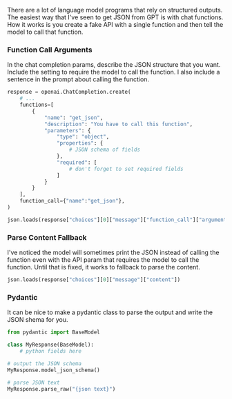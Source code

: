There are a lot of language model programs that rely on structured outputs. The easiest way that I've seen to get JSON from GPT is with chat functions. How it works is you create a fake API with a single function and then tell the model to call that function.

### Function Call Arguments

In the chat completion params, describe the JSON structure that you want. Include the setting to require the model to call the function. I also include a sentence in the prompt about calling the function.

```python
response = openai.ChatCompletion.create(
    # ...
    functions=[
        {
            "name": "get_json",
            "description": "You have to call this function",
            "parameters": {
                "type": "object",
                "properties": {
                    # JSON schema of fields
                },
                "required": [
                    # don't forget to set required fields
                ]
            }
        }
    ],
    function_call={"name":"get_json"},
)

json.loads(response["choices"][0]["message"]["function_call"]["arguments"])
```

### Parse Content Fallback

I've noticed the model will sometimes print the JSON instead of calling the function even with the API param that requires the model to call the function. Until that is fixed, it works to fallback to parse the content.

```python
json.loads(response["choices"][0]["message"]["content"])
```

### Pydantic

It can be nice to make a pydantic class to parse the output and write the JSON shema for you.

```python
from pydantic import BaseModel

class MyResponse(BaseModel):
    # python fields here

# output the JSON schema
MyResponse.model_json_schema()

# parse JSON text
MyResponse.parse_raw("{json text}")
```

